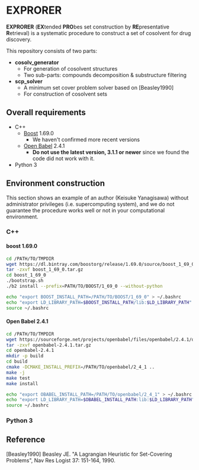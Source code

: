 # EXPRORER
**EXPRORER** (**EX**tended **PRO**bes set construction by **RE**presentative **R**etrieval) is 
a systematic procedure to construct a set of cosolvent for drug discovery.

This repository consists of two parts:
- **cosolv_generator**
  - For generation of cosolvent structures
  - Two sub-parts: compounds decomposition & substructure filtering
- **scp_solver**
  - A minimum set cover problem solver based on [Beasley1990]
  - For construction of cosolvent sets
  
## Overall requirements

- C++
  - [Boost](https://www.boost.org/) 1.69.0
    - We haven't confirmed more recent versions
  - [Open Babel](http://openbabel.org/wiki/Main_Page) 2.4.1
    - **Do not use the latest version, 3.1.1 or newer** since we found the code did not work with it.
- Python 3

## Environment construction
This section shows an example of an author (Keisuke Yanagisawa) without administrator privileges (i.e. supercomputing system), and we do not guarantee the procedure works well or not in your computational environment. 

### C++

#### boost 1.69.0

```bash
cd /PATH/TO/TMPDIR
wget https://dl.bintray.com/boostorg/release/1.69.0/source/boost_1_69_0.tar.gz
tar -zxvf boost_1_69_0.tar.gz
cd boost_1_69_0
./bootstrap.sh
./b2 install --prefix=PATH/TO/BOOST/1_69_0 --without-python

echo "export BOOST_INSTALL_PATH=/PATH/TO/BOOST/1_69_0" > ~/.bashrc
echo "export LD_LIBRARY_PATH=$BOOST_INSTALL_PATH/lib:$LD_LIBRARY_PATH" > ~/.bashrc
source ~/.bashrc
```

#### Open Babel 2.4.1

```bash
cd /PATH/TO/TMPDIR
wget https://sourceforge.net/projects/openbabel/files/openbabel/2.4.1/openbabel-2.4.1.tar.gz/download -O openbabel-2.4.1.tar.gz
tar -zxvf openbabel-2.4.1.tar.gz
cd openbabel-2.4.1
mkdir -p build
cd build
cmake -DCMAKE_INSTALL_PREFIX=/PATH/TO/openbabel/2_4_1 .. 
make -j
make test
make install

echo "export OBABEL_INSTALL_PATH=/PATH/TO/openbabel/2_4_1" > ~/.bashrc
echo "export LD_LIBRARY_PATH=$OBABEL_INSTALL_PATH:lib:$LD_LIBRARY_PATH" > ~/.bashrc
source ~/.bashrc
```

### Python 3


## Reference
[Beasley1990] Beasley JE. "A Lagrangian Heuristic for Set-Covering Problems", Nav Res Logist 37: 151-164, 1990.  
